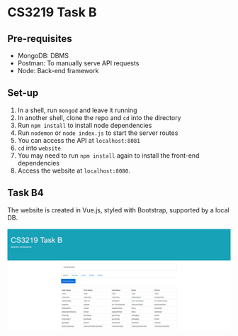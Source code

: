 # CS3219 Task B

## Pre-requisites
* MongoDB: DBMS
* Postman: To manually serve API requests
* Node: Back-end framework

## Set-up
1. In a shell, run `mongod` and leave it running
2. In another shell, clone the repo and `cd` into the directory
3. Run `npm install` to install node dependencies
4. Run `nodemon` or `node index.js` to start the server routes
5. You can access the API at `localhost:8081`
6. `cd` into `website`
7. You may need to run `npm install` again to install the front-end dependencies
8. Access the website at `localhost:8080`.

## Task B4
The website is created in Vue.js, styled with Bootstrap, supported by a local DB.

![](images/img1.png)
